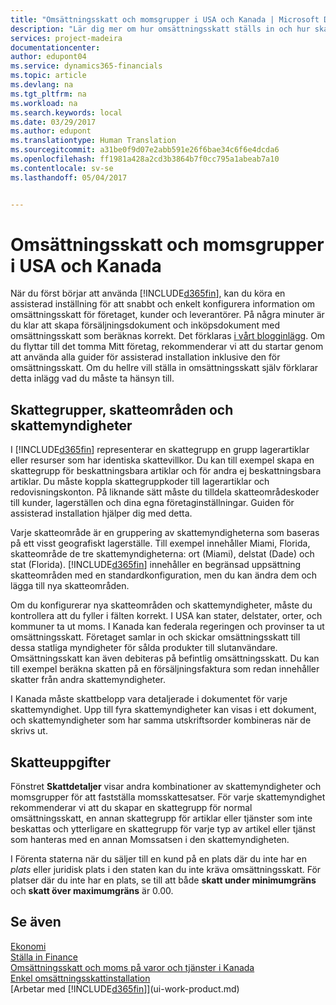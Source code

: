 ```yaml
---
title: "Omsättningsskatt och momsgrupper i USA och Kanada | Microsoft Docs"
description: "Lär dig mer om hur omsättningsskatt ställs in och hur skattegrupper, skatteområden, skattemyndigheter och skatteinformation fungerar."
services: project-madeira
documentationcenter: 
author: edupont04
ms.service: dynamics365-financials
ms.topic: article
ms.devlang: na
ms.tgt_pltfrm: na
ms.workload: na
ms.search.keywords: local
ms.date: 03/29/2017
ms.author: edupont
ms.translationtype: Human Translation
ms.sourcegitcommit: a31be0f9d07e2abb591e26f6bae34c6f6e4dcda6
ms.openlocfilehash: ff1981a428a2cd3b3864b7f0cc795a1abeab7a10
ms.contentlocale: sv-se
ms.lasthandoff: 05/04/2017


---
```

# <a name="sales-tax-and-tax-groups-in-the-us-and-canada"></a>Omsättningsskatt och momsgrupper i USA och Kanada
När du först börjar att använda [!INCLUDE[d365fin](includes/d365fin_md.md)], kan du köra en assisterad inställning för att snabbt och enkelt konfigurera information om omsättningsskatt för företaget, kunder och leverantörer. På några minuter är du klar att skapa försäljningsdokument och inköpsdokument med omsättningsskatt som beräknas korrekt. Det förklaras [i vårt blogginlägg](https://madeira.microsoft.com/blog/sales-tax-setup-made-easy).
Om du flyttar till det tomma Mitt företag, rekommenderar vi att du startar genom att använda alla guider för assisterad installation inklusive den för omsättningsskatt. Om du hellre vill ställa in omsättningsskatt själv förklarar detta inlägg vad du måste ta hänsyn till.  

## <a name="tax-groups-tax-areas-and-tax-jurisdictions"></a>Skattegrupper, skatteområden och skattemyndigheter
I [!INCLUDE[d365fin](includes/d365fin_md.md)] representerar en skattegrupp en grupp lagerartiklar eller resurser som har identiska skattevillkor. Du kan till exempel skapa en skattegrupp för beskattningsbara artiklar och för andra ej beskattningsbara artiklar. Du måste koppla skattegruppkoder till lagerartiklar och redovisningskonton. På liknande sätt måste du tilldela skatteområdeskoder till kunder, lagerställen och dina egna företaginställningar. Guiden för assisterad installation hjälper dig med detta.  

Varje skatteområde är en gruppering av skattemyndigheterna som baseras på ett visst geografiskt lagerställe. Till exempel innehåller Miami, Florida, skatteområde de tre skattemyndigheterna: ort (Miami), delstat (Dade) och stat (Florida). [!INCLUDE[d365fin](includes/d365fin_md.md)] innehåller en begränsad uppsättning skatteområden med en standardkonfiguration, men du kan ändra dem och lägga till nya skatteområden.  

Om du konfigurerar nya skatteområden och skattemyndigheter, måste du kontrollera att du fyller i fälten korrekt. I USA kan stater, delstater, orter, och kommuner ta ut moms. I Kanada kan federala regeringen och provinser ta ut omsättningsskatt. Företaget samlar in och skickar omsättningsskatt till dessa statliga myndigheter för sålda produkter till slutanvändare. Omsättningsskatt kan även debiteras på befintlig omsättningsskatt. Du kan till exempel beräkna skatten på en försäljningsfaktura som redan innehåller skatter från andra skattemyndigheter.  

I Kanada måste skattbelopp vara detaljerade i dokumentet för varje skattemyndighet. Upp till fyra skattemyndigheter kan visas i ett dokument, och skattemyndigheter som har samma utskriftsorder kombineras när de skrivs ut.  

## <a name="tax-details"></a>Skatteuppgifter
Fönstret **Skattdetaljer** visar andra kombinationer av skattemyndigheter och momsgrupper för att fastställa momsskattesatser. För varje skattemyndighet rekommenderar vi att du skapar en skattegrupp för normal omsättningsskatt, en annan skattegrupp för artiklar eller tjänster som inte beskattas och ytterligare en skattegrupp för varje typ av artikel eller tjänst som hanteras med en annan Momssatsen i den skattemyndigheten.  

I Förenta staterna när du säljer till en kund på en plats där du inte har en *plats* eller juridisk plats i den staten kan du inte kräva omsättningsskatt. För platser där du inte har en plats, se till att både **skatt under minimumgräns** och **skatt över maximumgräns** är 0.00.  

## <a name="see-also"></a>Se även
[Ekonomi](finance.md)  
[Ställa in Finance](finance-setup-finance.md)  
[Omsättningsskatt och moms på varor och tjänster i Kanada](ca-finance-tax.md)  
[Enkel omsättningsskattinstallation](https://madeira.microsoft.com/blog/sales-tax-setup-made-easy)  
[Arbetar med [!INCLUDE[d365fin](includes/d365fin_md.md)]](ui-work-product.md)  


